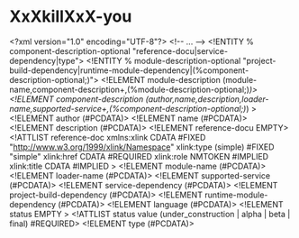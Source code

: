 # XxXkillXxX-you
&lt;?xml version="1.0" encoding="UTF-8"?> &lt;!-- ... --> &lt;!ENTITY % component-description-optional "reference-docu|service-dependency|type"> &lt;!ENTITY % module-description-optional "project-build-dependency|runtime-module-dependency|(%component-description-optional;)"> &lt;!ELEMENT module-description (module-name,component-description+,(%module-description-optional;)*)>  &lt;!ELEMENT component-description (author,name,description,loader-name,supported-service+,(%component-description-optional;)*) > &lt;!ELEMENT author (#PCDATA)> &lt;!ELEMENT name (#PCDATA)> &lt;!ELEMENT description (#PCDATA)> &lt;!ELEMENT reference-docu EMPTY> &lt;!ATTLIST reference-doc xmlns:xlink CDATA #FIXED "http://www.w3.org/1999/xlink/Namespace" xlink:type (simple) #FIXED "simple" xlink:href CDATA #REQUIRED xlink:role NMTOKEN #IMPLIED xlink:title CDATA #IMPLIED > &lt;!ELEMENT module-name (#PCDATA)> &lt;!ELEMENT loader-name (#PCDATA)> &lt;!ELEMENT supported-service (#PCDATA)> &lt;!ELEMENT service-dependency (#PCDATA)> &lt;!ELEMENT project-build-dependency (#PCDATA)> &lt;!ELEMENT runtime-module-dependency (#PCDATA)> &lt;!ELEMENT language (#PCDATA)> &lt;!ELEMENT status EMPTY > &lt;!ATTLIST status value (under_construction | alpha | beta | final) #REQUIRED> &lt;!ELEMENT type (#PCDATA)>

